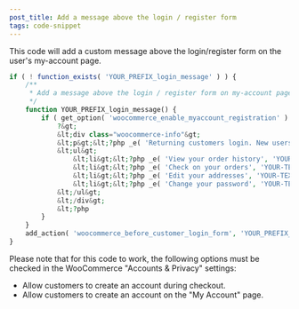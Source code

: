 ```yaml
---
post_title: Add a message above the login / register form
tags: code-snippet
---
```


This code will add a custom message above the login/register form on the user's my-account page.

```php
if ( ! function_exists( 'YOUR_PREFIX_login_message' ) ) {
    /**
     * Add a message above the login / register form on my-account page
     */
    function YOUR_PREFIX_login_message() {
        if ( get_option( 'woocommerce_enable_myaccount_registration' ) == 'yes' ) {
            ?&gt;
            &lt;div class="woocommerce-info"&gt;
            &lt;p&gt;&lt;?php _e( 'Returning customers login. New users register for next time so you can:', 'YOUR-TEXTDOMAIN' ); ?&gt;&lt;/p&gt;
            &lt;ul&gt;
                &lt;li&gt;&lt;?php _e( 'View your order history', 'YOUR-TEXTDOMAIN' ); ?&gt;&lt;/li&gt;
                &lt;li&gt;&lt;?php _e( 'Check on your orders', 'YOUR-TEXTDOMAIN' ); ?&gt;&lt;/li&gt;
                &lt;li&gt;&lt;?php _e( 'Edit your addresses', 'YOUR-TEXTDOMAIN' ); ?&gt;&lt;/li&gt;
                &lt;li&gt;&lt;?php _e( 'Change your password', 'YOUR-TEXTDOMAIN' ); ?&gt;&lt;/li&gt;
            &lt;/ul&gt;
            &lt;/div&gt;
            &lt;?php
        }
    }
    add_action( 'woocommerce_before_customer_login_form', 'YOUR_PREFIX_login_message' );
}
```

Please note that for this code to work, the following options must be checked in the WooCommerce "Accounts & Privacy" settings:

-   Allow customers to create an account during checkout.
-   Allow customers to create an account on the "My Account" page.
